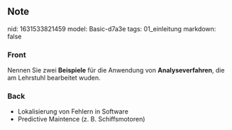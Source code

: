 ## Note
nid: 1631533821459
model: Basic-d7a3e
tags: 01_einleitung
markdown: false

### Front
Nennen Sie zwei <b>Beispiele</b> für die Anwendung von
<b>Analyseverfahren</b>, die am Lehrstuhl bearbeitet wuden.

### Back
<div><div><div><div></div><div></div></div></div>
</div>
<div>
<div><ul>
<li>Lokalisierung von Fehlern in Software</li>
<li>Predictive Maintence (z. B. Schiffsmotoren)</li>
</ul>
</div></div>
